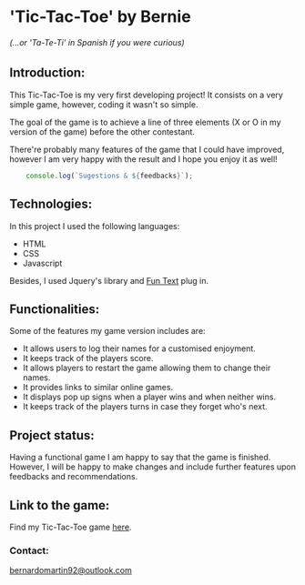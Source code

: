 # 'Tic-Tac-Toe' by Bernie
###### (...or 'Ta-Te-Ti' in Spanish if you were curious)

## Introduction:

This Tic-Tac-Toe is my very first developing project! It consists on a very simple game, however, coding it wasn't so simple.

The goal of the game is to achieve a line of three elements (X or O in my version of the game) before the other contestant.

There're probably many features of the game that I could have improved, however I am very happy with the result and I hope you enjoy it as well!

``` javascript
    console.log(`Sugestions & ${feedbacks}`);
```

## Technologies:

In this project I used the following languages:
  * HTML
  * CSS
  * Javascript

Besides, I used Jquery's library and [Fun Text](http://briznad.github.io/funText/) plug in.

## Functionalities:

Some of the features my game version includes are:

* It allows users to log their names for a customised enjoyment.
* It keeps track of the players score.
* It allows players to restart the game allowing them to change their names.
* It provides links to similar online games.
* It displays pop up signs when a player wins and when neither wins.
* It keeps track of the players turns in case they forget who's next.

## Project status:

Having a functional game I am happy to say that the game is finished. However, I will be happy to make changes and include further features upon feedbacks and recommendations.

## Link to the game:
Find my Tic-Tac-Toe game [here](https://bernardomar.github.io/project0/).

### Contact:
bernardomartin92@outlook.com
